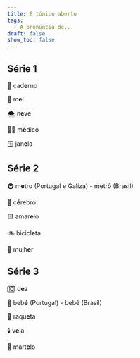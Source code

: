 ```yaml
---
title: E tónico aberto
tags:
  - A pronúncia de...
draft: false
show_toc: false
---
```

## Série 1

<e-moji>📒</e-moji> cad**e**rno

<e-moji>🍯</e-moji> m**e**l

<e-moji>🌨️</e-moji> n**e**ve

<e-moji>👨‍⚕️</e-moji> m**é**dico

<e-moji>🪟</e-moji> jan**e**la

## Série 2

<e-moji>🚇</e-moji> m**e**tro (Portugal e Galiza) - metrô (Brasil)

<e-moji>🧠</e-moji> c**é**rebro

<e-moji>🟨</e-moji> amar**e**lo

<e-moji>🚲</e-moji> bicicl**e**ta

<e-moji>👩</e-moji> mulh**e**r


## Série 3

<e-moji>🔟</e-moji> d**e**z

<e-moji>👶</e-moji> beb**é** (Portugal) - bebê (Brasil)

<e-moji>🎾</e-moji> raqu**e**ta

<e-moji>🕯️</e-moji> v**e**la

<e-moji>🔨</e-moji> mart**e**lo
